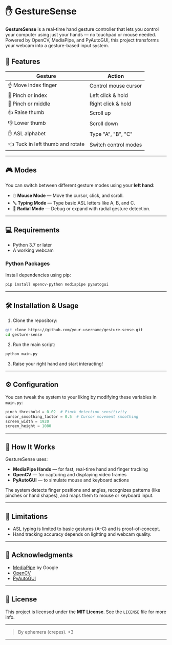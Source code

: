 # ✋ GestureSense

**GestureSense** is a real-time hand gesture controller that lets you control your computer using just your hands — no touchpad or mouse needed. Powered by OpenCV, MediaPipe, and PyAutoGUI, this project transforms your webcam into a gesture-based input system.

## 🚀 Features

| Gesture                        | Action               |
| ------------------------------ | -------------------- |
| ☝️ Move index finger           | Control mouse cursor |
| 🤏 Pinch or index        | Left click & hold |
| 🤏 Pinch or middle       | Right click & hold |
| 👍 Raise thumb                 | Scroll up            |
| 👎 Lower thumb                 | Scroll down          |
| ✋ ASL alphabet               | Type "A", "B", "C" |
| 👈 Tuck in left thumb and rotate | Switch control modes |

---

## 🎮 Modes

You can switch between different gesture modes using your **left hand**:

* 🖱️ **Mouse Mode** — Move the cursor, click, and scroll.
* 🔤 **Typing Mode** — Type basic ASL letters like A, B, and C.
* 🧭 **Radial Mode** — Debug or expand with radial gesture detection.

---

## 💻 Requirements

* Python 3.7 or later
* A working webcam

### Python Packages

Install dependencies using pip:

```bash
pip install opencv-python mediapipe pyautogui
```

---

## 🛠️ Installation & Usage

1. Clone the repository:

```bash
git clone https://github.com/your-username/gesture-sense.git
cd gesture-sense
```

2. Run the main script:

```bash
python main.py
```

3. Raise your right hand and start interacting!

---

## ⚙️ Configuration

You can tweak the system to your liking by modifying these variables in `main.py`:

```python
pinch_threshold = 0.02  # Pinch detection sensitivity
cursor_smoothing_factor = 0.5  # Cursor movement smoothing
screen_width = 1920
screen_height = 1080
```

---

## 🧠 How It Works

GestureSense uses:

* **MediaPipe Hands** — for fast, real-time hand and finger tracking
* **OpenCV** — for capturing and displaying video frames
* **PyAutoGUI** — to simulate mouse and keyboard actions

The system detects finger positions and angles, recognizes patterns (like pinches or hand shapes), and maps them to mouse or keyboard input.

---

## 🚧 Limitations

* ASL typing is limited to basic gestures (A–C) and is proof-of-concept.
* Hand tracking accuracy depends on lighting and webcam quality.

---

## 🙌 Acknowledgments

* [MediaPipe](https://github.com/google/mediapipe) by Google
* [OpenCV](https://opencv.org/)
* [PyAutoGUI](https://pyautogui.readthedocs.io/en/latest/)

---

## 📄 License

This project is licensed under the **MIT License**. See the `LICENSE` file for more info.

---

> By ephemera (crepes). <3

---